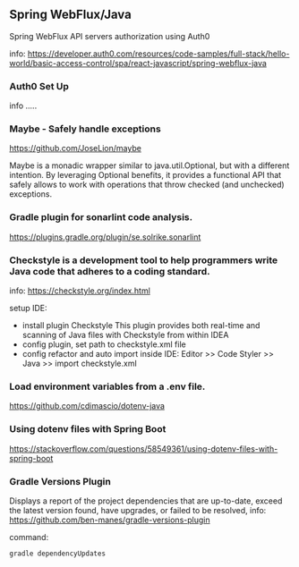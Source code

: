 ## Spring WebFlux/Java

Spring WebFlux API servers authorization using Auth0

info: https://developer.auth0.com/resources/code-samples/full-stack/hello-world/basic-access-control/spa/react-javascript/spring-webflux-java

### Auth0 Set Up

info .....

### Maybe - Safely handle exceptions

https://github.com/JoseLion/maybe

Maybe<T> is a monadic wrapper similar to java.util.Optional, but with a different intention. By leveraging Optional<T>
benefits, it provides a functional API that safely allows to work with operations that throw checked (and unchecked)
exceptions.

### Gradle plugin for sonarlint code analysis.

https://plugins.gradle.org/plugin/se.solrike.sonarlint

### Checkstyle is a development tool to help programmers write Java code that adheres to a coding standard.

info: https://checkstyle.org/index.html

setup IDE:

* install plugin Checkstyle
  This plugin provides both real-time and scanning of Java files with Checkstyle from within IDEA
* config plugin, set path to checkstyle.xml file
* config refactor and auto import inside IDE: Editor >> Code Styler >> Java >> import checkstyle.xml

### Load environment variables from a .env file.

https://github.com/cdimascio/dotenv-java

### Using dotenv files with Spring Boot

https://stackoverflow.com/questions/58549361/using-dotenv-files-with-spring-boot

### Gradle Versions Plugin

Displays a report of the project dependencies that are up-to-date, exceed the latest version found, have upgrades, or
failed to be resolved, info: https://github.com/ben-manes/gradle-versions-plugin

command:

```
gradle dependencyUpdates
```